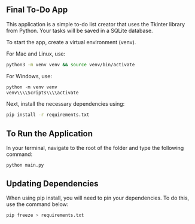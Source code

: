 ## Final To-Do App

This application is a simple to-do list creator that uses the Tkinter library from Python. Your tasks will be saved in a SQLite database.

To start the app, create a virtual environment (venv).

For Mac and Linux, use:

```bash
python3 -m venv venv && source venv/bin/activate

```

For Windows, use:

```powershell
python -m venv venv
venv\\\\Scripts\\\\activate

```

Next, install the necessary dependencies using:

```bash
pip install -r requirements.txt

```

## To Run the Application

In your terminal, navigate to the root of the folder and type the following command:

`python main.py`

## Updating Dependencies

When using pip install, you will need to pin your dependencies. To do this, use the command below:

```bash
pip freeze > requirements.txt

```